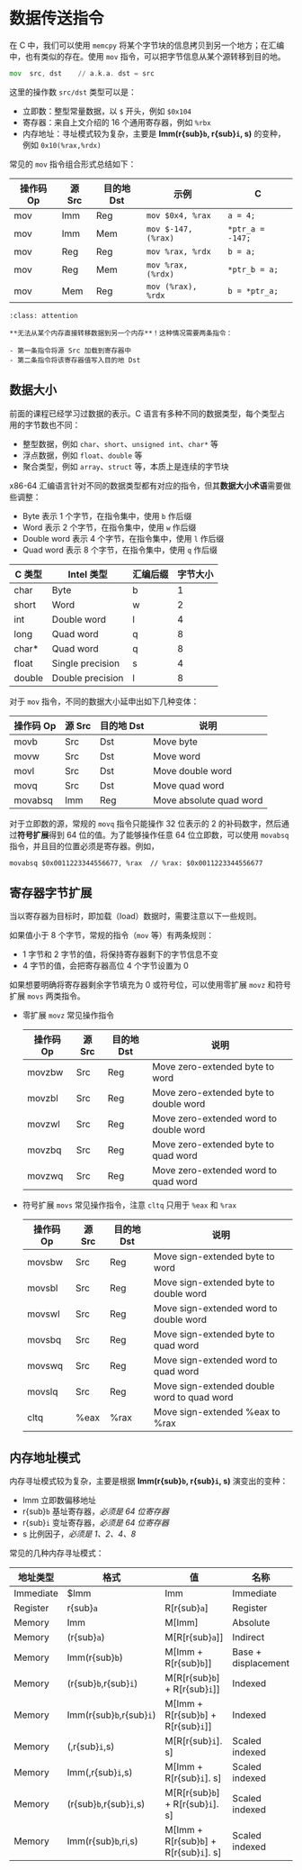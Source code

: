 # 数据传送指令

在 C 中，我们可以使用 `memcpy` 将某个字节块的信息拷贝到另一个地方；在汇编中，也有类似的存在。使用 `mov` 指令，可以把字节信息从某个源转移到目的地。

```asm
mov  src, dst    // a.k.a. dst = src
```

这里的操作数 `src/dst` 类型可以是：

- 立即数：整型常量数据，以 `$` 开头，例如 `$0x104`
- 寄存器：来自上文介绍的 16 个通用寄存器，例如 `%rbx`
- 内存地址：寻址模式较为复杂，主要是 **Imm(r{sub}`b`, r{sub}`i`, s)** 的变种，例如 `0x10(%rax,%rdx)`

常见的 `mov` 指令组合形式总结如下：

| 操作码 Op | 源 Src | 目的地 Dst | 示例                | C                |
| --------- | ------ | ---------- | ------------------- | ---------------- |
| mov       | Imm    | Reg        | `mov $0x4, %rax`    | `a = 4;`         |
| mov       | Imm    | Mem        | `mov $-147, (%rax)` | `*ptr_a = -147;` |
| mov       | Reg    | Reg        | `mov %rax, %rdx`    | `b = a;`         |
| mov       | Reg    | Mem        | `mov %rax, (%rdx)`  | `*ptr_b = a;`    |
| mov       | Mem    | Reg        | `mov (%rax), %rdx`  | `b = *ptr_a;`    |

```{admonition} 注意
:class: attention

**无法从某个内存直接转移数据到另一个内存**！这种情况需要两条指令：

- 第一条指令将源 Src 加载到寄存器中
- 第二条指令将该寄存器值写入目的地 Dst
```

## 数据大小

前面的课程已经学习过数据的表示。C 语言有多种不同的数据类型，每个类型占用的字节数也不同：

- 整型数据，例如 `char`、`short`、`unsigned int`、`char*` 等
- 浮点数据，例如 `float`、`double` 等
- 聚合类型，例如 `array`、`struct` 等，本质上是连续的字节块

x86-64 汇编语言针对不同的数据类型都有对应的指令，但其**数据大小术语**需要做些调整：

- Byte 表示 1 个字节，在指令集中，使用 `b` 作后缀
- Word 表示 2 个字节，在指令集中，使用 `w` 作后缀
- Double word 表示 4 个字节，在指令集中，使用 `l` 作后缀
- Quad word 表示 8 个字节，在指令集中，使用 `q` 作后缀

| C 类型 | Intel 类型       | 汇编后缀 | 字节大小 |
| ------ | ---------------- | -------- | -------- |
| char   | Byte             | b        | 1        |
| short  | Word             | w        | 2        |
| int    | Double word      | l        | 4        |
| long   | Quad word        | q        | 8        |
| char*  | Quad word        | q        | 8        |
| float  | Single precision | s        | 4        |
| double | Double precision | l        | 8        |

对于 `mov` 指令，不同的数据大小延申出如下几种变体：

| 操作码 Op | 源 Src | 目的地 Dst | 说明                    |
| --------- | ------ | ---------- | ----------------------- |
| movb      | Src    | Dst        | Move byte               |
| movw      | Src    | Dst        | Move word               |
| movl      | Src    | Dst        | Move double word        |
| movq      | Src    | Dst        | Move quad word          |
| movabsq   | Imm    | Reg        | Move absolute quad word |

对于立即数的源，常规的 `movq` 指令只能操作 32 位表示的 2 的补码数字，然后通过**符号扩展**得到 64 位的值。为了能够操作任意 64 位立即数，可以使用 `movabsq` 指令，并且目的位置必须是寄存器。例如，

```
movabsq $0x0011223344556677, %rax  // %rax: $0x0011223344556677
```

## 寄存器字节扩展

当以寄存器为目标时，即加载（load）数据时，需要注意以下一些规则。

如果值小于 8 个字节，常规的指令（`mov` 等）有两条规则：

  - 1 字节和 2 字节的值，将保持寄存器剩下的字节信息不变
  - 4 字节的值，会把寄存器高位 4 个字节设置为 0

如果想要明确将寄存器剩余字节填充为 0 或符号位，可以使用零扩展 `movz` 和符号扩展 `movs` 两类指令。

- 零扩展 `movz` 常见操作指令

    | 操作码 Op | 源 Src | 目的地 Dst | 说明                                   |
    | --------- | ------ | ---------- | -------------------------------------- |
    | movzbw    | Src    | Reg        | Move zero-extended byte to word        |
    | movzbl    | Src    | Reg        | Move zero-extended byte to double word |
    | movzwl    | Src    | Reg        | Move zero-extended word to double word |
    | movzbq    | Src    | Reg        | Move zero-extended byte to quad word   |
    | movzwq    | Src    | Reg        | Move zero-extended word to quad word   |

- 符号扩展 `movs` 常见操作指令，注意 `cltq` 只用于 `%eax` 和 `%rax`

    | 操作码 Op | 源 Src | 目的地 Dst | 说明                                        |
    | --------- | ------ | ---------- | ------------------------------------------- |
    | movsbw    | Src    | Reg        | Move sign-extended byte to word             |
    | movsbl    | Src    | Reg        | Move sign-extended byte to double word      |
    | movswl    | Src    | Reg        | Move sign-extended word to double word      |
    | movsbq    | Src    | Reg        | Move sign-extended byte to quad word        |
    | movswq    | Src    | Reg        | Move sign-extended word to quad word        |
    | movslq    | Src    | Reg        | Move sign-extended double word to quad word |
    | cltq      | %eax   | %rax       | Move sign-extended %eax to %rax             |

## 内存地址模式

内存寻址模式较为复杂，主要是根据 **Imm(r{sub}`b`, r{sub}`i`, s)** 演变出的变种：

- Imm 立即数偏移地址
- r{sub}`b` 基址寄存器，_必须是 64 位寄存器_
- r{sub}`i` 变址寄存器，_必须是 64 位寄存器_
- s 比例因子，_必须是 1、2、4、8_

常见的几种内存寻址模式：


| 地址类型  | 格式                     | 值                                      | 名称                |
| --------- | ------------------------ | --------------------------------------- | ------------------- |
| Immediate | $Imm                     | Imm                                     | Immediate           |
| Register  | r{sub}`a`                | R[r{sub}`a`]                            | Register            |
| Memory    | Imm                      | M[Imm]                                  | Absolute            |
| Memory    | (r{sub}`a`)              | M[R[r{sub}`a`]]                         | Indirect            |
| Memory    | Imm(r{sub}`b`)           | M[Imm + R[r{sub}`b`]]                   | Base + displacement |
| Memory    | (r{sub}`b`,r{sub}`i`)    | M[R[r{sub}`b`] + R[r{sub}`i`]]          | Indexed             |
| Memory    | Imm(r{sub}`b`,r{sub}`i`) | M[Imm + R[r{sub}`b`] + R[r{sub}`i`]]    | Indexed             |
| Memory    | (,r{sub}`i`,s)           | M[R[r{sub}`i`]. s]                      | Scaled indexed      |
| Memory    | Imm(,r{sub}`i`,s)        | M[Imm + R[r{sub}`i`]. s]                | Scaled indexed      |
| Memory    | (r{sub}`b`,r{sub}`i`,s)  | M[R[r{sub}`b`] + R[r{sub}`i`]. s]       | Scaled indexed      |
| Memory    | Imm(r{sub}`b`,ri,s)      | M[Imm + R[r{sub}`b`] + R[r{sub}`i`]. s] | Scaled indexed      |
